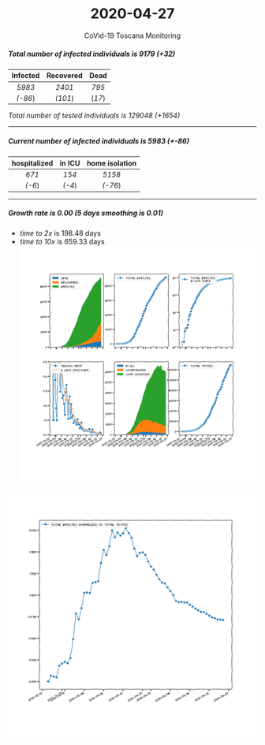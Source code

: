 <div align='center'>

# 2020-04-27
CoVid-19 Toscana Monitoring
</div>

##### Total number of infected individuals is 9179 (+32)
Infected | Recovered | Dead
:---: | :---: | :---:
*5983* | *2401* | *795*
*(-86*) | *(101*) | (*17*)

*Total number of tested individuals is 129048 (+1654)*
***
##### Current number of infected individuals is 5983 (+-86)
hospitalized | in ICU | home isolation
:---: | :---: | :---:
*671* |*154* |*5158*
*(-6*) |*(-4*) |*(-76*)
***
##### Growth rate is 0.00 (5 days smoothing is 0.01)
- *time to 2x* is 198.48 days
- *time to 10x* is 659.33 days
![stats][stats]

![infected_normalized][infected_normalized]

[stats]: stats_Toscana.png
[infected_normalized]: infected_normalized_Toscana.png
